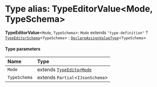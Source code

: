 # Type alias: TypeEditorValue\<Mode, TypeSchema>

**TypeEditorValue**<`Mode`, `TypeSchema`>: `Mode` extends `"type-definition"` ? [`TypeEditorSchema`](/en/auto-docs/type-editor/types/TypeEditorSchema.md)<`TypeSchema`> : [`DeclareAssignValueType`](/en/auto-docs/type-editor/interfaces/DeclareAssignValueType.md)<`TypeSchema`>

#### Type parameters

| Name | Type |
| :------ | :------ |
| `Mode` | extends [`TypeEditorMode`](/en/auto-docs/type-editor/types/TypeEditorMode.md) |
| `TypeSchema` | extends `Partial`<`IJsonSchema`> |
